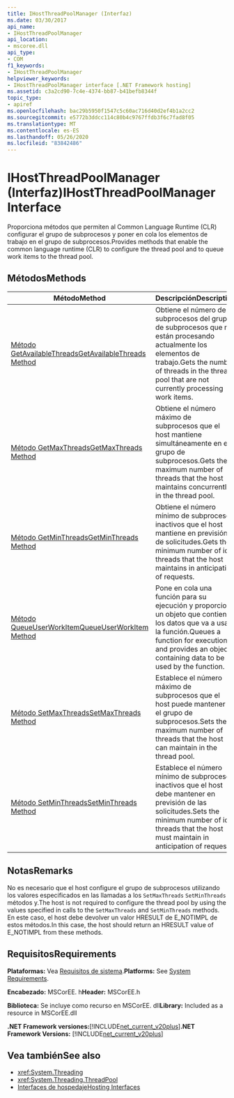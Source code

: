 ```yaml
---
title: IHostThreadPoolManager (Interfaz)
ms.date: 03/30/2017
api_name:
- IHostThreadPoolManager
api_location:
- mscoree.dll
api_type:
- COM
f1_keywords:
- IHostThreadPoolManager
helpviewer_keywords:
- IHostThreadPoolManager interface [.NET Framework hosting]
ms.assetid: c3a2cd90-7c4e-4374-bb87-b41befb8344f
topic_type:
- apiref
ms.openlocfilehash: bac29b5950f1547c5c60ac716d40d2ef4b1a2cc2
ms.sourcegitcommit: e5772b3ddcc114c80b4c9767ffdb3f6c7fad8f05
ms.translationtype: MT
ms.contentlocale: es-ES
ms.lasthandoff: 05/26/2020
ms.locfileid: "83842486"
---
```

# <a name="ihostthreadpoolmanager-interface"></a><span data-ttu-id="e3923-102">IHostThreadPoolManager (Interfaz)</span><span class="sxs-lookup"><span data-stu-id="e3923-102">IHostThreadPoolManager Interface</span></span>
<span data-ttu-id="e3923-103">Proporciona métodos que permiten al Common Language Runtime (CLR) configurar el grupo de subprocesos y poner en cola los elementos de trabajo en el grupo de subprocesos.</span><span class="sxs-lookup"><span data-stu-id="e3923-103">Provides methods that enable the common language runtime (CLR) to configure the thread pool and to queue work items to the thread pool.</span></span>  
  
## <a name="methods"></a><span data-ttu-id="e3923-104">Métodos</span><span class="sxs-lookup"><span data-stu-id="e3923-104">Methods</span></span>  
  
|<span data-ttu-id="e3923-105">Método</span><span class="sxs-lookup"><span data-stu-id="e3923-105">Method</span></span>|<span data-ttu-id="e3923-106">Descripción</span><span class="sxs-lookup"><span data-stu-id="e3923-106">Description</span></span>|  
|------------|-----------------|  
|[<span data-ttu-id="e3923-107">Método GetAvailableThreads</span><span class="sxs-lookup"><span data-stu-id="e3923-107">GetAvailableThreads Method</span></span>](ihostthreadpoolmanager-getavailablethreads-method.md)|<span data-ttu-id="e3923-108">Obtiene el número de subprocesos del grupo de subprocesos que no están procesando actualmente los elementos de trabajo.</span><span class="sxs-lookup"><span data-stu-id="e3923-108">Gets the number of threads in the thread pool that are not currently processing work items.</span></span>|  
|[<span data-ttu-id="e3923-109">Método GetMaxThreads</span><span class="sxs-lookup"><span data-stu-id="e3923-109">GetMaxThreads Method</span></span>](ihostthreadpoolmanager-getmaxthreads-method.md)|<span data-ttu-id="e3923-110">Obtiene el número máximo de subprocesos que el host mantiene simultáneamente en el grupo de subprocesos.</span><span class="sxs-lookup"><span data-stu-id="e3923-110">Gets the maximum number of threads that the host maintains concurrently in the thread pool.</span></span>|  
|[<span data-ttu-id="e3923-111">Método GetMinThreads</span><span class="sxs-lookup"><span data-stu-id="e3923-111">GetMinThreads Method</span></span>](ihostthreadpoolmanager-getminthreads-method.md)|<span data-ttu-id="e3923-112">Obtiene el número mínimo de subprocesos inactivos que el host mantiene en previsión de solicitudes.</span><span class="sxs-lookup"><span data-stu-id="e3923-112">Gets the minimum number of idle threads that the host maintains in anticipation of requests.</span></span>|  
|[<span data-ttu-id="e3923-113">Método QueueUserWorkItem</span><span class="sxs-lookup"><span data-stu-id="e3923-113">QueueUserWorkItem Method</span></span>](ihostthreadpoolmanager-queueuserworkitem-method.md)|<span data-ttu-id="e3923-114">Pone en cola una función para su ejecución y proporciona un objeto que contiene los datos que va a usar la función.</span><span class="sxs-lookup"><span data-stu-id="e3923-114">Queues a function for execution, and provides an object containing data to be used by the function.</span></span>|  
|[<span data-ttu-id="e3923-115">Método SetMaxThreads</span><span class="sxs-lookup"><span data-stu-id="e3923-115">SetMaxThreads Method</span></span>](ihostthreadpoolmanager-setmaxthreads-method.md)|<span data-ttu-id="e3923-116">Establece el número máximo de subprocesos que el host puede mantener en el grupo de subprocesos.</span><span class="sxs-lookup"><span data-stu-id="e3923-116">Sets the maximum number of threads that the host can maintain in the thread pool.</span></span>|  
|[<span data-ttu-id="e3923-117">Método SetMinThreads</span><span class="sxs-lookup"><span data-stu-id="e3923-117">SetMinThreads Method</span></span>](ihostthreadpoolmanager-setminthreads-method.md)|<span data-ttu-id="e3923-118">Establece el número mínimo de subprocesos inactivos que el host debe mantener en previsión de las solicitudes.</span><span class="sxs-lookup"><span data-stu-id="e3923-118">Sets the minimum number of idle threads that the host must maintain in anticipation of requests.</span></span>|  
  
## <a name="remarks"></a><span data-ttu-id="e3923-119">Notas</span><span class="sxs-lookup"><span data-stu-id="e3923-119">Remarks</span></span>  
 <span data-ttu-id="e3923-120">No es necesario que el host configure el grupo de subprocesos utilizando los valores especificados en las llamadas a los `SetMaxThreads` `SetMinThreads` métodos y.</span><span class="sxs-lookup"><span data-stu-id="e3923-120">The host is not required to configure the thread pool by using the values specified in calls to the `SetMaxThreads` and `SetMinThreads` methods.</span></span> <span data-ttu-id="e3923-121">En este caso, el host debe devolver un valor HRESULT de E_NOTIMPL de estos métodos.</span><span class="sxs-lookup"><span data-stu-id="e3923-121">In this case, the host should return an HRESULT value of E_NOTIMPL from these methods.</span></span>  
  
## <a name="requirements"></a><span data-ttu-id="e3923-122">Requisitos</span><span class="sxs-lookup"><span data-stu-id="e3923-122">Requirements</span></span>  
 <span data-ttu-id="e3923-123">**Plataformas:** Vea [Requisitos de sistema](../../get-started/system-requirements.md).</span><span class="sxs-lookup"><span data-stu-id="e3923-123">**Platforms:** See [System Requirements](../../get-started/system-requirements.md).</span></span>  
  
 <span data-ttu-id="e3923-124">**Encabezado:** MSCorEE. h</span><span class="sxs-lookup"><span data-stu-id="e3923-124">**Header:** MSCorEE.h</span></span>  
  
 <span data-ttu-id="e3923-125">**Biblioteca:** Se incluye como recurso en MSCorEE. dll</span><span class="sxs-lookup"><span data-stu-id="e3923-125">**Library:** Included as a resource in MSCorEE.dll</span></span>  
  
 <span data-ttu-id="e3923-126">**.NET Framework versiones:**[!INCLUDE[net_current_v20plus](../../../../includes/net-current-v20plus-md.md)]</span><span class="sxs-lookup"><span data-stu-id="e3923-126">**.NET Framework Versions:** [!INCLUDE[net_current_v20plus](../../../../includes/net-current-v20plus-md.md)]</span></span>  
  
## <a name="see-also"></a><span data-ttu-id="e3923-127">Vea también</span><span class="sxs-lookup"><span data-stu-id="e3923-127">See also</span></span>

- <xref:System.Threading>
- <xref:System.Threading.ThreadPool>
- [<span data-ttu-id="e3923-128">Interfaces de hospedaje</span><span class="sxs-lookup"><span data-stu-id="e3923-128">Hosting Interfaces</span></span>](hosting-interfaces.md)
